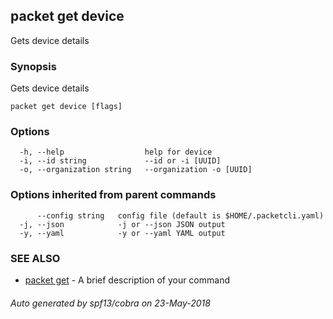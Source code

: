 ## packet get device

Gets device details

### Synopsis

Gets device details

```
packet get device [flags]
```

### Options

```
  -h, --help                  help for device
  -i, --id string             --id or -i [UUID]
  -o, --organization string   --organization -o [UUID]
```

### Options inherited from parent commands

```
      --config string   config file (default is $HOME/.packetcli.yaml)
  -j, --json            -j or --json JSON output
  -y, --yaml            -y or --yaml YAML output
```

### SEE ALSO

* [packet get](packet_get.md)	 - A brief description of your command

###### Auto generated by spf13/cobra on 23-May-2018

